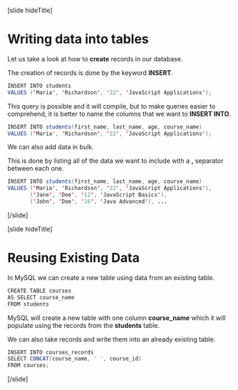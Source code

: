 [slide hideTitle]

# Writing data into tables

Let us take a look at how to **create** records in our database.

The creation of records is done by the keyword **INSERT**.

``` java
INSERT INTO students
VALUES ('Maria', 'Richardson', '22', 'JavaScript Applications');
```

This query is possible and it will compile, but to make queries easier to comprehend, it is better to name the columns that we want to **INSERT INTO**.

```java
INSERT INTO students(first_name, last_name, age, course_name)     
VALUES ('Maria', 'Richardson', '22', 'JavaScript Applications');         
```

We can also add data in bulk.

This is done by listing all of the data we want to include with a **,** separator between each one.

```java
INSERT INTO students(first_name, last_name, age, course_name) 
VALUES ('Maria', 'Richardson', '22', 'JavaScript Applications'),
       ('Jane', 'Doe', '12', 'JavaScript Basics'),
       ('John', 'Doe', '16', 'Java Advanced'), ...
```

[/slide]

[slide hideTitle]

# Reusing Existing Data

In MySQL we can create a new table using data from an existing table.

```java
CREATE TABLE courses     
AS SELECT course_name 
FROM students            
```

MySQL will create a new table with one column **course_name** which it will populate using the records from the **students** table.


We can also take records and write them into an already existing table.

```java
INSERT INTO courses_records
SELECT CONCAT(course_name, ' ', course_id)
FROM courses;
```


[/slide]
